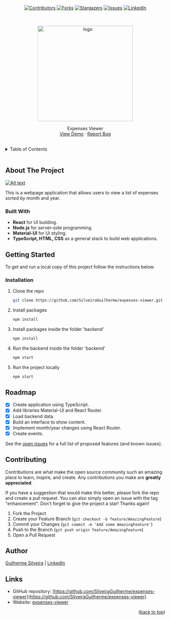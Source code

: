 <a name="readme-top"></a>

<!-- PROJECT LOGO -->

<div align="center">

[![Contributors][contributors-shield]][contributors-url]
[![Forks][forks-shield]][forks-url]
[![Stargazers][stars-shield]][stars-url]
[![Issues][issues-shield]][issues-url]
[![LinkedIn][linkedin-shield]][linkedin-url]

<br />
<br />

  <a href="webite-http-addres">
    <img src="./public/img/agenda-logo.png" width="300px" alt="logo">
  </a>

  <p align="center">
    Expenses Viewer
    <br />
    <a href="webite-http-addres">View Demo</a>
    ·
    <a href="https://github.com/SilveiraGuilherme/expenses-viewer/issues/new">Report Bug</a>
  </p>
</div>

<br/>
<!-- TABLE OF CONTENTS -->
<details>
  <summary>Table of Contents</summary>
  <ol>
    <li>
      <a href="#about-the-project">About The Project</a>
      <ul>
        <li><a href="#built-with">Built With</a></li>
      </ul>
    </li>
    <li>
      <a href="#getting-started">Getting Started</a>
      <ul>
        <li><a href="#requirements">Requirements</a></li>
        <li><a href="#installation">Installation</a></li>
      </ul>
    </li>
    <li><a href="#usage">Usage</a></li>
    <li><a href="#roadmap">Roadmap</a></li>
    <li><a href="#contributing">Contributing</a></li>
    <li><a href="#license">License</a></li>
    <li><a href="#contact">Contact</a></li>
    <li><a href="#links">Links</a></li>
  </ol>
</details>

<br/>

<!-- ABOUT THE PROJECT -->

## About The Project

[![Alt text](./public/img/agenda-website.png)](webite-http-addres)

<!-- WEBSITE DESCRIPTION -->

This is a webpage application that allows users to view a list of expenses sorted by month and year.

### Built With

- <strong>React</strong> for UI building.
- <strong>Node.js</strong> for server-side programming.
- <strong>Material-UI</strong> for UI styling.
- <strong>TypeScript, HTML, CSS</strong> as a general stack to build web applications.

<!-- GETTING STARTED -->

## Getting Started

To get and run a local copy of this project follow the instructions below.

### Installation

1. Clone the repo
   ```sh
   git clone https://github.com/SilveiraGuilherme/expenses-viewer.git
   ```
2. Install packages
   ```sh
   npm install
   ```
3. Install packages inside the folder 'backend'
   ```sh
   npm install
   ```
4. Run the backend inside the folder 'backend'
   ```sh
   npm start
   ```
5. Run the project locally
   ```sh
   npm start
   ```

<!-- ROADMAP -->

## Roadmap

- [x] Create application using TypeScript.
- [x] Add libraries Material-UI and React Router.
- [x] Load backend data.
- [x] Build an interface to show content.
- [x] Implement month/year changes using React Router.
- [x] Create events.

See the [open issues](https://github.com/SilveiraGuilherme/expenses-viewer/issues) for a full list of proposed features (and known issues).

<!-- CONTRIBUTING -->

## Contributing

Contributions are what make the open source community such an amazing place to learn, inspire, and create. Any contributions you make are **greatly appreciated**.

If you have a suggestion that would make this better, please fork the repo and create a pull request. You can also simply open an issue with the tag "enhancement".
Don't forget to give the project a star! Thanks again!

1. Fork the Project
2. Create your Feature Branch (`git checkout -b feature/AmazingFeature`)
3. Commit your Changes (`git commit -m 'Add some AmazingFeature'`)
4. Push to the Branch (`git push origin feature/AmazingFeature`)
5. Open a Pull Request

<!-- CONTACT -->

## Author

[Guilherme Silveira](https://silveiraguilherme.github.io/SilveiraGuilherme/) |
[LinkedIn](https://linkedin.com/in/jsguilherme)

<!-- RESOURCES -->

## Links

- GitHub repository: [https://github.com/SilveiraGuilherme/expenses-viewer](https://github.com/SilveiraGuilherme/expenses-viewer)
- Website: [expenses-viewer](webite-http-addres)

<p align="right">(<a href="#readme-top">back to top</a>)</p>

<!-- MARKDOWN LINKS & IMAGES -->
<!-- https://www.markdownguide.org/basic-syntax/#reference-style-links -->

[contributors-shield]: https://img.shields.io/github/contributors/SilveiraGuilherme/expenses-viewer.svg?style=for-the-badge
[contributors-url]: https://github.com/SilveiraGuilherme/expenses-viewer/graphs/contributors
[forks-shield]: https://img.shields.io/github/forks/SilveiraGuilherme/expenses-viewer.svg?style=for-the-badge
[forks-url]: https://github.com/SilveiraGuilherme/expenses-viewer/network/members
[stars-shield]: https://img.shields.io/github/stars/SilveiraGuilherme/expenses-viewer.svg?style=for-the-badge
[stars-url]: https://github.com/SilveiraGuilherme/expenses-viewer/stargazers
[issues-shield]: https://img.shields.io/github/issues/SilveiraGuilherme/expenses-viewer.svg?style=for-the-badge
[issues-url]: https://github.com/SilveiraGuilherme/expenses-viewer/issues
[linkedin-shield]: https://img.shields.io/badge/-LinkedIn-black.svg?style=for-the-badge&logo=linkedin&colorB=555
[linkedin-url]: https://linkedin.com/in/jsguilherme
